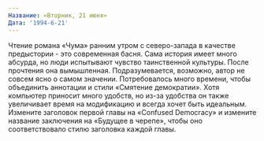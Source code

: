 ```yaml
---
Название: «Вторник, 21 июня»
Дата: '1994-6-21'
---
```


Чтение романа «Чума» ранним утром с северо-запада в качестве предыстории - это современная басня. Сама история имеет много абсурда, но люди испытывают чувство таинственной культуры. После прочтения она вымышленная. Подразумевается, возможно, автор не совсем ясно о самом значении. Потребовалось много времени, чтобы объединить аннотации и стили «Смятение демократии». Хотя компьютер приносит много удобств, но из-за удобства он также увеличивает время на модификацию и всегда хочет быть идеальным. Измените заголовок первой главы на «Confused Democracy» и измените название заключения на «Будущее в черепе», чтобы оно соответствовало стилю заголовка каждой главы.

